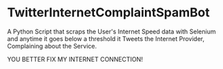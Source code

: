 # TwitterInternetComplaintSpamBot
A Python Script that scraps the User's Internet Speed data with Selenium and anytime it goes below a threshold it Tweets the Internet Provider, Complaining about the Service.

YOU BETTER FIX MY INTERNET CONNECTION!
